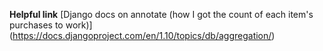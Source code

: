 **Helpful link**
[Django docs on annotate (how I got the count of each item's purchases to work)]
(https://docs.djangoproject.com/en/1.10/topics/db/aggregation/)

